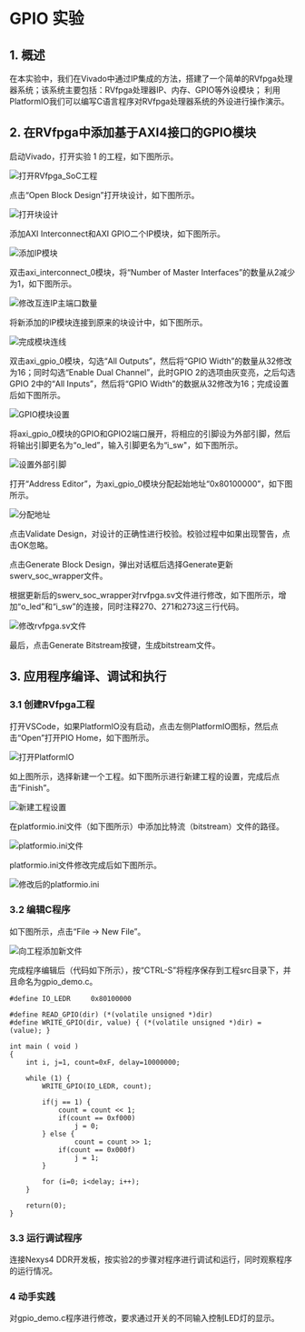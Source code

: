 # GPIO 实验

## 1. 概述
在本实验中，我们在Vivado中通过IP集成的方法，搭建了一个简单的RVfpga处理器系统；该系统主要包括：RVfpga处理器IP、内存、GPIO等外设模块；
利用PlatformIO我们可以编写C语言程序对RVfpga处理器系统的外设进行操作演示。

## 2. 在RVfpga中添加基于AXI4接口的GPIO模块
启动Vivado，打开实验 1 的工程，如下图所示。

![打开RVfpga_SoC工程](image_2022010601.png)

点击“Open Block Design”打开块设计，如下图所示。

![打开块设计](image_2022010602.png)

添加AXI Interconnect和AXI GPIO二个IP模块，如下图所示。

![添加IP模块](image_2022010603.png)

双击axi_interconnect_0模块，将“Number of Master Interfaces”的数量从2减少为1，如下图所示。

![修改互连IP主端口数量](image_2022010605.png)

将新添加的IP模块连接到原来的块设计中，如下图所示。

![完成模块连线](image_2022010606.png)

双击axi_gpio_0模块，勾选“All Outputs”，然后将“GPIO Width”的数量从32修改为16；同时勾选“Enable Dual Channel”，此时GPIO 2的选项由灰变亮，之后勾选GPIO 2中的“All Inputs”，然后将“GPIO Width”的数据从32修改为16；完成设置后如下图所示。

![GPIO模块设置](image_2022010607.png)

将axi_gpio_0模块的GPIO和GPIO2端口展开，将相应的引脚设为外部引脚，然后将输出引脚更名为“o_led”，输入引脚更名为“i_sw"，如下图所示。

![设置外部引脚](image_2022010608.png)

打开“Address Editor”，为axi_gpio_0模块分配起始地址“0x80100000”，如下图所示。

![分配地址](image_2022010609.png)

点击Validate Design，对设计的正确性进行校验。校验过程中如果出现警告，点击OK忽略。

点击Generate Block Design，弹出对话框后选择Generate更新swerv_soc_wrapper文件。

根据更新后的swerv_soc_wrapper对rvfpga.sv文件进行修改，如下图所示，增加“o_led”和“i_sw”的连接，同时注释270、271和273这三行代码。

![修改rvfpga.sv文件](image_2022010610.png)

最后，点击Generate Bitstream按键，生成bitstream文件。

## 3. 应用程序编译、调试和执行
### 3.1 创建RVfpga工程
打开VSCode，如果PlatformIO没有启动，点击左侧PlatformIO图标，然后点击“Open”打开PIO Home，如下图所示。

![打开PlatformIO](image_2022010611.png)

如上图所示，选择新建一个工程。如下图所示进行新建工程的设置，完成后点击“Finish”。

![新建工程设置](image_2022010612.png)

在platformio.ini文件（如下图所示）中添加比特流（bitstream）文件的路径。

![platformio.ini文件](image_2022010613.png)

platformio.ini文件修改完成后如下图所示。

![修改后的platformio.ini](image_2022010614.png)

### 3.2 编辑C程序
如下图所示，点击“File → New File”。

![向工程添加新文件](image_2022010615.png)

完成程序编辑后（代码如下所示），按“CTRL-S”将程序保存到工程src目录下，并且命名为gpio_demo.c。

```
#define IO_LEDR     0x80100000

#define READ_GPIO(dir) (*(volatile unsigned *)dir)
#define WRITE_GPIO(dir, value) { (*(volatile unsigned *)dir) = (value); }

int main ( void )
{
    int i, j=1, count=0xF, delay=10000000;

    while (1) { 
        WRITE_GPIO(IO_LEDR, count);

        if(j == 1) {
		    count = count << 1;
		    if(count == 0xf000)
		        j = 0;
		} else {
				count = count >> 1;
		    if(count == 0x000f)
		        j = 1;
		}

		for (i=0; i<delay; i++);
    }

    return(0);
}

```

### 3.3 运行调试程序
连接Nexys4 DDR开发板，按实验2的步骤对程序进行调试和运行，同时观察程序的运行情况。

### 4 动手实践

对gpio_demo.c程序进行修改，要求通过开关的不同输入控制LED灯的显示。



